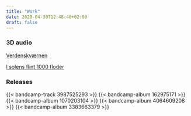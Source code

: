 ```yaml
---
title: "Work"
date: 2020-04-30T12:48:40+02:00
draft: false
---
```

### 3D audio

[Verdenskværnen](/work/verdenskvaernen)

[I solens flint 1000 floder](/work/i-solens-flint)

### Releases
{{< bandcamp-track 3987525293 >}}
{{< bandcamp-album 162975171 >}}
{{< bandcamp-album 1070203104 >}}
{{< bandcamp-album 4064609208 >}}
{{< bandcamp-album 3383663379 >}}


